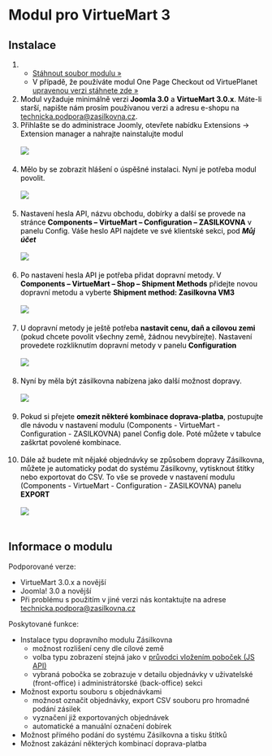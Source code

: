<h1>Modul pro VirtueMart 3</h1>
<h2>Instalace</h2>
<ol style="color: black; ">
  <li>
    <ul>
      <li><a href="https://github.com/Zasilkovna/virtuemart3/archive/master.zip">Stáhnout soubor modulu »</a></li>
      <li>V případě, že používáte modul One Page Checkout od VirtuePlanet <a href="https://github.com/Zasilkovna/virtuemart3/archive/VirtuePlanetOPC.zip">upravenou verzi stáhnete zde »</a></li>
    </ul>
  </li>
  <li>Modul vyžaduje minimálně verzi <b>Joomla 3.0</b> a <b>VirtueMart 3.0.x</b>. Máte-li starší, napište nám prosím používanou verzi a adresu e-shopu na <a href="mailto:technicka.podpora@zasilkovna.cz">technicka.podpora@zasilkovna.cz</a>.</li>
  <li>
    Přihlašte se do administrace Joomly, otevřete nabídku Extensions -> Extension manager a nahrajte nainstalujte modul<br><br>
    <a href="https://cloud.githubusercontent.com/assets/11771520/9033047/5410b934-39c4-11e5-8335-ba934bc9cf7c.png"><img src="https://cloud.githubusercontent.com/assets/11771520/9033047/5410b934-39c4-11e5-8335-ba934bc9cf7c.png"></a><br><br>
  </li>
  <li>
    Mělo by se zobrazit hlášení o úspěšné instalaci. Nyní je potřeba modul povolit.<br><br>
    <a href="https://cloud.githubusercontent.com/assets/11771520/9033152/11e93936-39c5-11e5-976c-d65d15f0b644.png"><img src="https://cloud.githubusercontent.com/assets/11771520/9033152/11e93936-39c5-11e5-976c-d65d15f0b644.png"></a>
    <br><br>
  </li>
  <li>
    Nastavení hesla API, názvu obchodu, dobírky a další se provede na stránce <b>Components – VirtueMart – Configuration – ZASILKOVNA</b> v panelu Config. Váše heslo API najdete ve své klientské sekci, pod <strong><em>Můj účet</em></strong><br><br>
    <a href="https://cloud.githubusercontent.com/assets/11771520/9033470/8035128c-39c7-11e5-81c1-f88fa906f5ad.png"><img src="https://cloud.githubusercontent.com/assets/11771520/9033470/8035128c-39c7-11e5-81c1-f88fa906f5ad.png"></a><br><br>
  </li>  
  <li>
    Po nastavení hesla API je potřeba přidat dopravní metody. V <b>Components – VirtueMart – Shop – Shipment Methods</b> přidejte novou dopravní metodu a vyberte <b>Shipment method: Zasilkovna VM3</b><br><br>
    <a href="https://cloud.githubusercontent.com/assets/11771520/9033592/f5afc4b6-39c8-11e5-8415-7778fd07601b.png"><img src="https://cloud.githubusercontent.com/assets/11771520/9033592/f5afc4b6-39c8-11e5-8415-7778fd07601b.png"></a><br><br>
  </li>
  <li>
    U dopravní metody je ještě potřeba <b>nastavit cenu, daň a cílovou zemi</b> (pokud chcete povolit všechny země, žádnou nevybírejte). Nastavení provedete rozkliknutím dopravní metody v panelu <b>Configuration</b><br><br>
    <a href="https://cloud.githubusercontent.com/assets/11771520/9033594/f781f296-39c8-11e5-837d-d929255e1653.png"><img src="https://cloud.githubusercontent.com/assets/11771520/9033594/f781f296-39c8-11e5-837d-d929255e1653.png"></a><br><br>
  </li>
  <li>
    Nyní by měla být zásilkovna nabízena jako další možnost dopravy.   <br><br>
    <a href="https://cloud.githubusercontent.com/assets/11771520/9033596/f96466b6-39c8-11e5-91c2-deffb26fa703.png"><img src="https://cloud.githubusercontent.com/assets/11771520/9033596/f96466b6-39c8-11e5-91c2-deffb26fa703.png"></a><br><br>
  </li>
  <li>
    Pokud si přejete <b>omezit některé kombinace doprava-platba</b>, postupujte dle návodu v nastavení modulu (Components - VirtueMart - Configuration - ZASILKOVNA) panel Config dole. Poté můžete v tabulce zaškrtat povolené kombinace.<br><br>
  </li>  
  <li>
    Dále až budete mít nějaké objednávky se způsobem dopravy Zásilkovna, můžete je automaticky podat do systému Zásilkovny, vytisknout štítky nebo exportovat do CSV. To vše se provede v nastavení modulu (Components - VirtueMart - Configuration - ZASILKOVNA) panelu <b>EXPORT</b><br><br>
    <a href="https://cloud.githubusercontent.com/assets/11771520/9033598/fb3b509e-39c8-11e5-952a-5f400c8ba3d4.png"><img src="https://cloud.githubusercontent.com/assets/11771520/9033598/fb3b509e-39c8-11e5-952a-5f400c8ba3d4.png"></a><br><br>
  </li>
</ol>
<h2>Informace o modulu</h2>
<p>Podporované verze:</p>
<ul>
  <li>VirtueMart 3.0.x a novější</li>
  <li>Joomla! 3.0 a novější</li>
  <li>Při problému s použitím v jiné verzi nás kontaktujte na adrese <a href="mailto:technicka.podpora@zasilkovna.cz">technicka.podpora@zasilkovna.cz</a></li>
</ul>
<p>Poskytované funkce:</p>
<ul>
  <li>Instalace typu dopravního modulu Zásilkovna
    <ul>
      <li>možnost rozlišení ceny dle cílové země</li>
      <li>volba typu zobrazení stejná jako v <a href="http://www.zasilkovna.cz/pristup-k-pobockam/pruvodce">průvodci vložením poboček (JS API)</a></li>
      <li>vybraná pobočka se zobrazuje v detailu objednávky v uživatelské (front-office) i administrátorské (back-office) sekci</li>
    </ul>
  </li>
  <li>Možnost exportu souboru s objednávkami
    <ul>
      <li>možnost označit objednávky, export CSV souboru pro hromadné podání zásilek</li>
      <li>vyznačení již exportovaných objednávek</li>
      <li>automatické a manuální označení dobírek</li>
    </ul>
  </li>
  <li>Možnost přímého podání do systému Zásilkovna a tisku štítků</li>  
  <li>Možnost zakázání některých kombinací doprava-platba</li>  
</ul>
